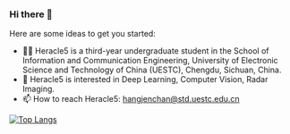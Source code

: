 ### Hi there 👋

Here are some ideas to get you started:

- 👨‍💻 Heracle5 is a third-year undergraduate student in the School of Information and Communication Engineering, University of Electronic Science and Technology of China (UESTC),         Chengdu, Sichuan, China. 
- 📕 Heracle5 is interested in Deep Learning, Computer Vision, Radar Imaging.
- 📫 How to reach Heracle5: hangjenchan@std.uestc.edu.cn

[![Top Langs](https://github-readme-stats.vercel.app/api/top-langs/?username=Heracle5&count_private=true)](https://github.com/Heracle5/github-readme-stats)




